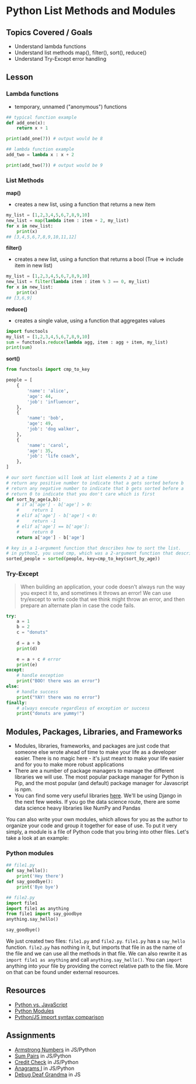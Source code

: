 # Python List Methods and Modules

## Topics Covered / Goals
- Understand lambda functions
- Understand list methods map(), filter(), sort(), reduce()
- Understand Try-Except error handling

## Lesson

### Lambda functions
- temporary, unnamed ("anonymous") functions
```python
## typical function example
def add_one(x):
    return x + 1

print(add_one(7)) # output would be 8

## lambda function example
add_two = lambda x : x + 2

print(add_two(7)) # output would be 9
```

### List Methods
**map()**
- creates a new list, using a function that returns a new item
```python
my_list = [1,2,3,4,5,6,7,8,9,10]
new_list = map(lambda item : item + 2, my_list)
for x in new_list:
    print(x)
## [3,4,5,6,7,8,9,10,11,12]
```

**filter()**
- creates a new list, using a function that returns a bool (True => include item in new list)
```python
my_list = [1,2,3,4,5,6,7,8,9,10]
new_list = filter(lambda item : item % 3 == 0, my_list)
for x in new_list:
    print(x)
## [3,6,9]
```

**reduce()**
- creates a single value, using a function that aggregates values
```python
import functools
my_list = [1,2,3,4,5,6,7,8,9,10]
sum = functools.reduce(lambda agg, item : agg + item, my_list)
print(sum)
```

**sort()**
```python
from functools import cmp_to_key

people = [
    {
        'name': 'alice',
        'age': 44,
        'job': 'influencer',
    },
    {
        'name': 'bob',
        'age': 49,
        'job': 'dog walker',
    },
    {
        'name': 'carol',
        'age': 35,
        'job': 'life coach',
    },
]

# our sort function will look at list elements 2 at a time
# return any positive number to indicate that a gets sorted before b
# return any negative number to indicate that b gets sorted before a
# return 0 to indicate that you don't care which is first
def sort_by_age(a,b):
    # if a['age'] - b['age'] > 0:
    #     return 1
    # elif a['age'] - b['age'] < 0:
    #     return -1
    # elif a['age'] == b['age']:
    #     return 0
    return a['age'] - b['age']

# key is a 1-argument function that describes how to sort the list.
# in python2, you used cmp, which was a 2-argument function that describes how to sort the list
sorted_people = sorted(people, key=cmp_to_key(sort_by_age))
```

### Try-Except
> When building an application, your code doesn't always run the way you expect it to, and sometimes it throws an error! We can use try/except to write code that we think might throw an error, and then prepare an alternate plan in case the code fails. 
```python
try:
    a = 1
    b = 2
    c = "donuts"
    
    d = a + b
    print(d)

    e = a + c # error
    print(e)
except:
    # handle exception
    print("BOO! there was an error")
else:
    # handle success
    print("YAY! there was no error")
finally:
    # always execute regardless of exception or success
    print("donuts are yummy!")
```

## Modules, Packages, Libraries, and Frameworks

- Modules, libraries, frameworks, and packages are just code that someone else wrote ahead of time to make your life as a developer easier. There is no magic here - it's just meant to make your life easier and for you to make more robust applications
- There are a number of package managers to manage the different libraries we will use. The most popular package manager for Python is Pip, and the most popular (and default) package manager for Javascript is npm. 
- You can find some very useful libraries [here](https://pythontips.com/2013/07/30/20-python-libraries-you-cant-live-without/). We'll be using Django in the next few weeks. If you go the data science route, there are some data science heavy libraries like NumPy and Pandas

You can also write your own modules, which allows for you as the author to organize your code and group it together for ease of use. To put it very simply, a module is a file of Python code that you bring into other files. Let's take a look at an example:

### Python modules

```python
## file1.py
def say_hello():
    print('Hey there')
def say_goodbye():
    print('Bye bye')

## file2.py
import file1
import file1 as anything
from file1 import say_goodbye
anything.say_hello()

say_goodbye()
```
We just created two files: `file1.py` and `file2.py`. `file1.py` has a `say_hello` function. `file2.py` has nothing in it, but imports that file in as the name of the file and we can use all the methods in that file. We can also rewrite it as `import file1 as anything` and call `anything.say_hello()`. You can `import` anything into your file by providing the correct relative path to the file. More on that can be found under external resources.

## Resources
- [Python vs. JavaScript](https://realpython.com/python-vs-javascript/#javascript-vs-python)
- [Python Modules](https://www.tutorialspoint.com/python/python_modules.htm)
- [Python/JS import syntax comparison](https://www.saltycrane.com/blog/2015/12/modules-and-import-es6-python-developers/)

## Assignments

- [Armstrong Numbers](https://github.com/sierraplatoon/algo-armstrong-numbers) in JS/Python
- [Sum Pairs](https://github.com/sierraplatoon/algo-sum-pairs) in JS/Python
- [Credit Check](https://github.com/sierraplatoon/algo-credit-check) in JS/Python
- [Anagrams I](https://github.com/sierraplatoon/algo-anagrams-i) in JS/Python
- [Debug Deaf Grandma](https://github.com/sierraplatoon/debug-deaf-grandma) in JS


